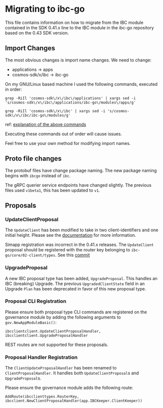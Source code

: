 # Migrating to ibc-go

This file contains information on how to migrate from the IBC module contained in the SDK 0.41.x line to the IBC module in the ibc-go repository based on the 0.43 SDK version. 

## Import Changes

The most obvious changes is import name changes. We need to change:
- applications -> apps
- cosmos-sdk/x/ibc -> ibc-go

On my GNU/Linux based machine I used the following commands, executed in order:

`grep -RiIl 'cosmos-sdk\/x\/ibc\/applications' | xargs sed -i 's/cosmos-sdk\/x\/ibc\/applications/ibc-go\/modules\/apps/g'`

`grep -RiIl 'cosmos-sdk\/x\/ibc' | xargs sed -i 's/cosmos-sdk\/x\/ibc/ibc-go\/modules/g'`

ref: [explanation of the above commands](https://www.internalpointers.com/post/linux-find-and-replace-text-multiple-files)

Executing these commands out of order will cause issues. 

Feel free to use your own method for modifying import names.

## Proto file changes

The protobuf files have change package naming. 
The new package naming begins with `ibcgo` instead of `ibc`.

The gRPC querier service endpoints have changed slightly. The previous files used `v1beta1`, this has been updated to `v1`.

## Proposals

### UpdateClientProposal
The `UpdateClient` has been modified to take in two client-identifiers and one initial height. Please see the [documentation](..//proposals.md) for more information. 

Simapp registration was incorrect in the 0.41.x releases. The `UpdateClient` proposal should be registered with the router key belonging to `ibc-go/core/02-client/types`.
See this [commit](https://github.com/cosmos/cosmos-sdk/pull/8405/commits/9fae3ce6a335a6e2137aee09f7359c45957fb6fc#diff-8d1ca8086ee74e8f0490825ba21e7435be4753922192ff691311483aa3e71a0aL312)

### UpgradeProposal

A new IBC proposal type has been added, `UpgradeProposal`. This handles an IBC (breaking) Upgrade. The previous `UpgradedClientState` field in an Upgrade `Plan` has been deprecated in favor of this new proposal type. 

### Proposal CLI Registration

Please ensure both proposal type CLI commands are registered on the governance module by adding the following arguments to `gov.NewAppModuleBasic()`:

`ibcclientclient.UpdateClientProposalHandler, ibcclientclient.UpgradeProposalHandler`

REST routes are not supported for these proposals. 

### Proposal Handler Registration

The `ClientUpdateProposalHandler` has been renamed to `ClientProposalHandler`. It handles both `UpdateClientProposal`s and `UpgradeProposal`s.

Please ensure the governance module adds the following route:

`AddRoute(ibcclienttypes.RouterKey, ibcclient.NewClientProposalHandler(app.IBCKeeper.ClientKeeper))`

